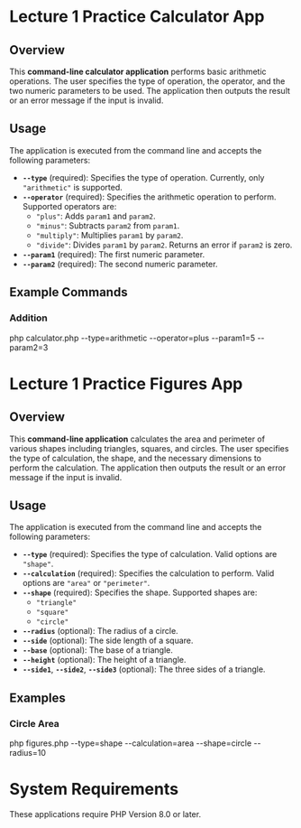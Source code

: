 # Lecture 1 Practice Calculator App

## Overview
This **command-line calculator application** performs basic arithmetic operations. The user specifies the type of operation, the operator, and the two numeric parameters to be used. The application then outputs the result or an error message if the input is invalid.

## Usage
The application is executed from the command line and accepts the following parameters:

- **`--type`** (required): Specifies the type of operation. Currently, only `"arithmetic"` is supported.
- **`--operator`** (required): Specifies the arithmetic operation to perform. Supported operators are:
  - `"plus"`: Adds `param1` and `param2`.
  - `"minus"`: Subtracts `param2` from `param1`.
  - `"multiply"`: Multiplies `param1` by `param2`.
  - `"divide"`: Divides `param1` by `param2`. Returns an error if `param2` is zero.
- **`--param1`** (required): The first numeric parameter.
- **`--param2`** (required): The second numeric parameter.

## Example Commands

### Addition

php calculator.php --type=arithmetic --operator=plus --param1=5 --param2=3

# Lecture 1 Practice Figures App

## Overview
This **command-line application** calculates the area and perimeter of various shapes including triangles, squares, and circles. The user specifies the type of calculation, the shape, and the necessary dimensions to perform the calculation. The application then outputs the result or an error message if the input is invalid.

## Usage
The application is executed from the command line and accepts the following parameters:

- **`--type`** (required): Specifies the type of calculation. Valid options are `"shape"`.
- **`--calculation`** (required): Specifies the calculation to perform. Valid options are `"area"` or `"perimeter"`.
- **`--shape`** (required): Specifies the shape. Supported shapes are:
  - `"triangle"`
  - `"square"`
  - `"circle"`
- **`--radius`** (optional): The radius of a circle.
- **`--side`** (optional): The side length of a square.
- **`--base`** (optional): The base of a triangle.
- **`--height`** (optional): The height of a triangle.
- **`--side1`**, **`--side2`**, **`--side3`** (optional): The three sides of a triangle.

## Examples

### Circle Area

php figures.php --type=shape --calculation=area --shape=circle --radius=10

# System Requirements

These applications require PHP Version 8.0 or later.
